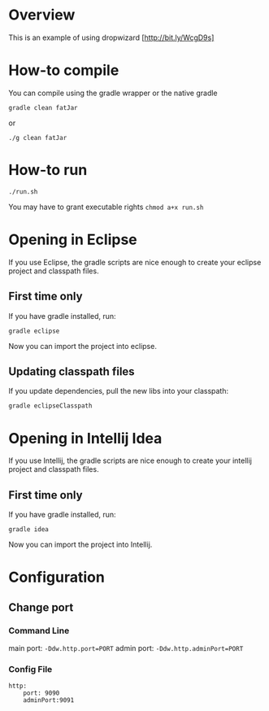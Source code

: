 Overview
========
This is an example of using dropwizard [http://bit.ly/WcgD9s]

How-to compile
==============
You can compile using the gradle wrapper or the native gradle
```
gradle clean fatJar
```

or
```
./g clean fatJar
```

How-to run
==========
```
./run.sh
```

You may have to grant executable rights `chmod a+x run.sh`


Opening in Eclipse
==================
If you use Eclipse, the gradle scripts are nice enough to create your eclipse project and classpath files.

First time only
---------------
If you have gradle installed, run:
```
gradle eclipse
```
Now you can import the project into eclipse.

Updating classpath files
------------------------
If you update dependencies, pull the new libs into your classpath:
```
gradle eclipseClasspath
```

Opening in Intellij Idea
==================
If you use Intellij, the gradle scripts are nice enough to create your intellij project and classpath files.

First time only
---------------
If you have gradle installed, run:
```
gradle idea
```
Now you can import the project into Intellij.

Configuration
=============

Change port
-----------
### Command Line
main port: `-Ddw.http.port=PORT`
admin port: `-Ddw.http.adminPort=PORT`

### Config File
```
http:
	port: 9090
	adminPort:9091
